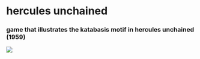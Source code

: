# hercules unchained

### game that illustrates the katabasis motif in hercules unchained (1959)
[![](https://img.youtube.com/vi/m6PCIUwGmxk/0.jpg)](https://www.youtube.com/watch?v=m6PCIUwGmxk)
